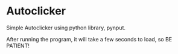 # Autoclicker
Simple Autoclicker using python library, pynput. 

After running the program, it will take a few seconds to load, so BE PATIENT!
